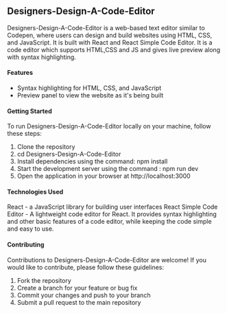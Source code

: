 ## Designers-Design-A-Code-Editor

Designers-Design-A-Code-Editor is a web-based text editor similar to Codepen, where users can design and build websites using HTML, CSS, and JavaScript. It is built with React and React Simple Code Editor. It is a code editor which supports HTML,CSS and JS and gives live preview along with syntax highlighting.

#### Features

<ul>
<li>Syntax highlighting for HTML, CSS, and JavaScript</li>
<li>Preview panel to view the website as it's being built</li>
</ul>

#### Getting Started

To run Designers-Design-A-Code-Editor locally on your machine, follow these steps:

<ol>
<li>Clone the repository</li>
<li> cd Designers-Design-A-Code-Editor</li>
<li>Install dependencies using the command: npm install</li>
<li>Start the development server using the command : npm run dev</li>
<li>Open the application in your browser at http://localhost:3000</li>
</ol>

#### Technologies Used

React - a JavaScript library for building user interfaces
React Simple Code Editor - A lightweight code editor for React. It provides syntax highlighting and other basic features of a code editor, while keeping the code simple and easy to use.

#### Contributing

Contributions to Designers-Design-A-Code-Editor are welcome! If you would like to contribute, please follow these guidelines:

<ol>
<li>Fork the repository</li>
<li>Create a branch for your feature or bug fix</li>
<li>Commit your changes and push to your branch</li>
<li>Submit a pull request to the main repository</li>
</ol>